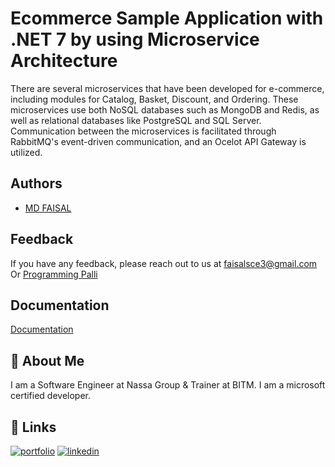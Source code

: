 # Ecommerce Sample Application with .NET 7 by using Microservice Architecture

There are several microservices that have been developed for e-commerce, including modules for Catalog, Basket, Discount, and Ordering. These microservices use both NoSQL databases such as MongoDB and Redis, as well as relational databases like PostgreSQL and SQL Server. Communication between the microservices is facilitated through RabbitMQ's event-driven communication, and an Ocelot API Gateway is utilized.


## Authors

- [MD FAISAL](https://faisalcse1.gitlab.io/home)


## Feedback

If you have any feedback, please reach out to us at faisalsce3@gmail.com
Or
[Programming Palli](https://www.facebook.com/programmingpalli)


## Documentation

[Documentation](https://linktodocumentation)


## 🚀 About Me
I am a Software Engineer at Nassa Group & Trainer at BITM. I am a microsoft certified developer.


## 🔗 Links
[![portfolio](https://img.shields.io/badge/my_portfolio-000?style=for-the-badge&logo=ko-fi&logoColor=white)](https://faisalcse1.gitlab.io/home)
[![linkedin](https://img.shields.io/badge/linkedin-0A66C2?style=for-the-badge&logo=linkedin&logoColor=white)](https://www.linkedin.com/in/mdfaisal-2)
